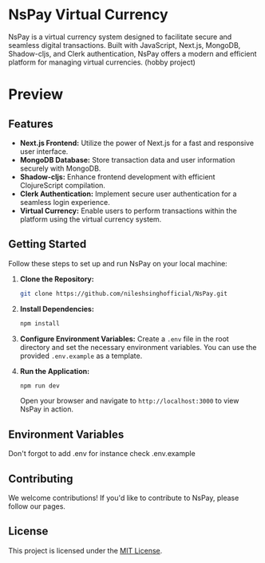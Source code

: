 # NsPay Virtual Currency

NsPay is a virtual currency system designed to facilitate secure and seamless digital transactions. Built with JavaScript, Next.js, MongoDB, Shadow-cljs, and Clerk authentication, NsPay offers a modern and efficient platform for managing virtual currencies.
(hobby project)

# Preview
 

## Features

- **Next.js Frontend:** Utilize the power of Next.js for a fast and responsive user interface.
- **MongoDB Database:** Store transaction data and user information securely with MongoDB.
- **Shadow-cljs:** Enhance frontend development with efficient ClojureScript compilation.
- **Clerk Authentication:** Implement secure user authentication for a seamless login experience.
- **Virtual Currency:** Enable users to perform transactions within the platform using the virtual currency system.

## Getting Started

Follow these steps to set up and run NsPay on your local machine:

1. **Clone the Repository:**
   ```bash
   git clone https://github.com/nileshsinghofficial/NsPay.git
   ```

2. **Install Dependencies:**
   ```bash
   npm install
   ```

3. **Configure Environment Variables:**
   Create a `.env` file in the root directory and set the necessary environment variables. You can use the provided `.env.example` as a template.

4. **Run the Application:**
   ```bash
   npm run dev
   ```

   Open your browser and navigate to `http://localhost:3000` to view NsPay in action.

## Environment Variables
Don't forgot to add .env for instance check .env.example


## Contributing

We welcome contributions! If you'd like to contribute to NsPay, please follow our pages.

## License

This project is licensed under the [MIT License](LICENSE).
